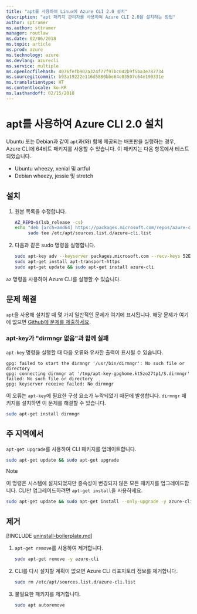 ```yaml
---
title: "apt를 사용하여 Linux에 Azure CLI 2.0 설치"
description: "apt 패키지 관리자를 사용하여 Azure CLI 2.0을 설치하는 방법"
author: sptramer
ms.author: sttramer
manager: routlaw
ms.date: 02/06/2018
ms.topic: article
ms.prod: azure
ms.technology: azure
ms.devlang: azurecli
ms.service: multiple
ms.openlocfilehash: 4076fefb902a324f77f97bc042b9f5ba3e787734
ms.sourcegitcommit: b93a19222e116d5880bbe64c03507c64e190331e
ms.translationtype: HT
ms.contentlocale: ko-KR
ms.lasthandoff: 02/15/2018
---
```

# <a name="install-azure-cli-20-with-apt"></a>apt를 사용하여 Azure CLI 2.0 설치

Ubuntu 또는 Debian과 같이 `apt`과(와) 함께 제공되는 배포판을 실행하는 경우, Azure CLI에 64비트 패키지를 사용할 수 있습니다. 이 패키지는 다음 항목에서 테스트되었습니다.

* Ubuntu wheezy, xenial 및 artful
* Debian wheezy, jessie 및 stretch

## <a name="install"></a>설치

1. 원본 목록을 수정합니다.

     ```bash
     AZ_REPO=$(lsb_release -cs)
     echo "deb [arch=amd64] https://packages.microsoft.com/repos/azure-cli/ $AZ_REPO main" | \
          sudo tee /etc/apt/sources.list.d/azure-cli.list
     ```

2. 다음과 같은 sudo 명령을 실행합니다.

   ```bash
   sudo apt-key adv --keyserver packages.microsoft.com --recv-keys 52E16F86FEE04B979B07E28DB02C46DF417A0893
   sudo apt-get install apt-transport-https
   sudo apt-get update && sudo apt-get install azure-cli
   ```

`az` 명령을 사용하여 Azure CLI를 실행할 수 있습니다.

## <a name="troubleshooting"></a>문제 해결

`apt`을 사용해 설치할 때 몇 가지 일반적인 문제가 여기에 표시됩니다. 해당 문제가 여기에 없으면 [Github에 문제를 제출하세요](https://github.com/Azure/azure-cli/issues).

### <a name="apt-key-fails-with-no-dirmngr"></a>apt-key가 "dirmngr 없음"과 함께 실패

`apt-key` 명령을 실행할 때 다음 오류와 유사한 출력이 표시될 수 있습니다.

```output
gpg: failed to start the dirmngr '/usr/bin/dirmngr': No such file or directory
gpg: connecting dirmngr at '/tmp/apt-key-gpghome.kt5zo27tp1/S.dirmngr' failed: No such file or directory
gpg: keyserver receive failed: No dirmngr
```

이 오류는 `apt-key`에 필요한 구성 요소가 누락되었기 때문에 발생합니다. `dirmngr` 패키지를 설치하면 이 문제를 해결할 수 있습니다.

```bash
sudo apt-get install dirmngr
```

## <a name="update"></a>주 지역에서

`apt-get upgrade`를 사용하여 CLI 패키지를 업데이트합니다.

   ```bash
   sudo apt-get update && sudo apt-get upgrade
   ```

> [!NOTE]
> 이 명령은 시스템에 설치되었지만 종속성이 변경되지 않은 모든 패키지를 업그레이드합니다.
> CLI만 업그레이드하려면 `apt-get install`을 사용하세요.
> ```bash
> sudo apt-get update && sudo apt-get install --only-upgrade -y azure-cli
> ```

## <a name="uninstall"></a>제거

[!INCLUDE [uninstall-boilerplate.md](includes/uninstall-boilerplate.md)]

1. `apt-get remove`를 사용하여 제거합니다.

    ```bash
    sudo apt-get remove -y azure-cli
    ```

2. CLI를 다시 설치할 계획이 없으면 Azure CLI 리포지토리 정보를 제거합니다.

   ```bash
   sudo rm /etc/apt/sources.list.d/azure-cli.list
   ```

3. 불필요한 패키지를 제거합니다.

   ```bash
   sudo apt autoremove
   ```
